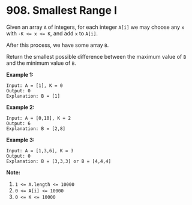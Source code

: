 # 908. Smallest Range I

Given an array `A` of integers, for each integer `A[i]` we may choose any `x`
with `-K <= x <= K`, and add `x` to `A[i]`.

After this process, we have some array `B`.

Return the smallest possible difference between the maximum value of `B` and the
minimum value of `B`.

__Example 1:__

```
Input: A = [1], K = 0
Output: 0
Explanation: B = [1]
```

__Example 2:__

```
Input: A = [0,10], K = 2
Output: 6
Explanation: B = [2,8]
```

__Example 3:__

```
Input: A = [1,3,6], K = 3
Output: 0
Explanation: B = [3,3,3] or B = [4,4,4]
``` 

__Note:__


1. `1 <= A.length <= 10000`
2. `0 <= A[i] <= 10000`
3. `0 <= K <= 10000`
